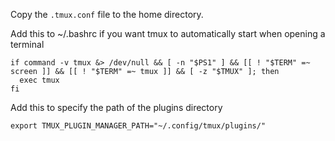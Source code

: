 Copy the `.tmux.conf` file to the home directory.

Add this to ~/.bashrc if you want tmux to automatically start when opening a terminal

```
if command -v tmux &> /dev/null && [ -n "$PS1" ] && [[ ! "$TERM" =~ screen ]] && [[ ! "$TERM" =~ tmux ]] && [ -z "$TMUX" ]; then
  exec tmux
fi
```

Add this to specify the path of the plugins directory

```
export TMUX_PLUGIN_MANAGER_PATH="~/.config/tmux/plugins/"
```
